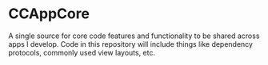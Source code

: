 # CCAppCore
A single source for core code features and functionality to be shared across apps I develop. Code in this repository will include things like dependency protocols, commonly used view layouts, etc.
